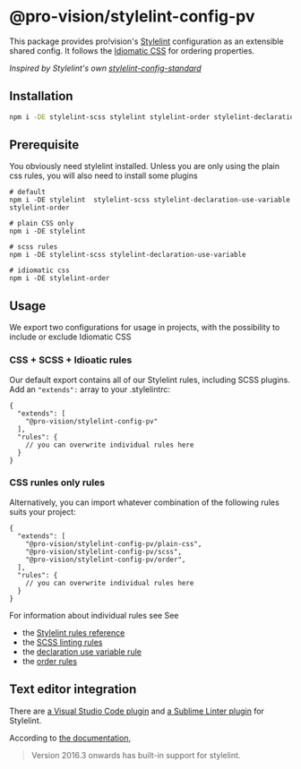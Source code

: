 # @pro-vision/stylelint-config-pv

This package provides pro!vision's [Stylelint](https://github.com/stylelint/stylelint) configuration as an extensible shared config. It follows the [Idiomatic CSS](https://github.com/necolas/idiomatic-css) for ordering properties.

_Inspired by Stylelint's own [stylelint-config-standard](https://github.com/stylelint/stylelint-config-standard)_

## Installation

```bash
npm i -DE stylelint-scss stylelint stylelint-order stylelint-declaration-use-variable @pro-vision/stylelint-config-pv
```

## Prerequisite

You obviously need stylelint installed. Unless you are only using the plain css rules, you will also need to
install some plugins

```
# default
npm i -DE stylelint  stylelint-scss stylelint-declaration-use-variable stylelint-order

# plain CSS only
npm i -DE stylelint

# scss rules
npm i -DE stylelint-scss stylelint-declaration-use-variable

# idiomatic css
npm i -DE stylelint-order
```

## Usage

We export two configurations for usage in projects, with the possibility to include or exclude Idiomatic CSS

### CSS + SCSS + Idioatic rules

Our default export contains all of our Stylelint rules, including SCSS plugins.
Add an `"extends":` array to your .stylelintrc:

```
{
  "extends": [
    "@pro-vision/stylelint-config-pv"
  ],
  "rules": {
    // you can overwrite individual rules here
  }
}
```

### CSS runles only rules

Alternatively, you can import whatever combination of the following rules suits
your project:

```
{
  "extends": [
    "@pro-vision/stylelint-config-pv/plain-css",
    "@pro-vision/stylelint-config-pv/scss",
    "@pro-vision/stylelint-config-pv/order",
  ],
  "rules": {
    // you can overwrite individual rules here
  }
}
```

For information about individual rules see
See

- the [Stylelint rules reference](http://stylelint.io/user-guide/rules/)
- the [SCSS linting rules](https://github.com/kristerkari/stylelint-scss#list-of-rules)
- the [declaration use variable rule](https://github.com/sh-waqar/stylelint-declaration-use-variable)
- the [order rules](https://github.com/hudochenkov/stylelint-order#list-of-rules)

## Text editor integration

There are [a Visual Studio Code plugin](https://github.com/shinnn/vscode-stylelint) and [a Sublime Linter plugin](https://github.com/vieron/stylelint-webpack-plugin) for Stylelint.

According to [the documentation](https://github.com/stylelint/stylelint/blob/master/docs/user-guide/complementary-tools.md#editor-plugins),

> Version 2016.3 onwards has built-in support for stylelint.
